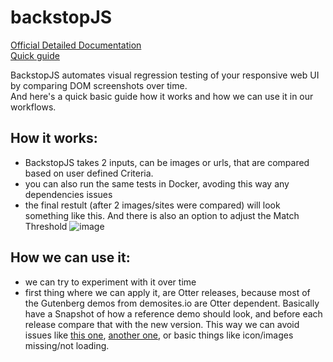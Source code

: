 # backstopJS

<a href='https://github.com/garris/BackstopJS'>Official Detailed Documentation</a>  <br>
<a href='https://www.adcisolutions.com/knowledge/visual-regression-testing-backstopjs'>Quick guide</a> <br>

 BackstopJS automates visual regression testing of your responsive web UI by comparing DOM screenshots over time. <br>
 And here's a quick basic guide how it works and how we can use it in our workflows. <br>

## How it works:
- BackstopJS takes 2 inputs, can be images or urls, that are compared based on user defined Criteria. 
- you can also run the same tests in Docker, avoding this way any dependencies issues
- the final restult (after 2 images/sites were compared) will look something like this. And there is also an option to adjust the Match Threshold
![image](https://user-images.githubusercontent.com/52494172/119988865-3566d800-bfcf-11eb-877c-b90a7affce37.png)

 
 
## How we can use it:
- we can try to experiment with it over time
- first thing where we can apply it, are Otter releases, because most of the Gutenberg demos from demosites.io are Otter dependent.
 Basically have a Snapshot of how a reference demo should look, and before each release compare that with the new version. This way we can avoid issues like <a href='https://github.com/Codeinwp/gutenberg-blocks/issues/401#issuecomment-669748772'>this one</a>, <a href='https://github.com/Codeinwp/neve/issues/2849#issuecomment-841178358'>another one</a>, or basic things like icon/images missing/not loading.

